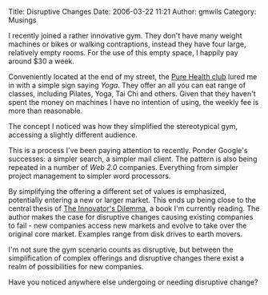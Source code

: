Title: Disruptive Changes
Date: 2006-03-22 11:21
Author: gmwils
Category: Musings

I recently joined a rather innovative gym. They don't have many weight
machines or bikes or walking contraptions, instead they have four large,
relatively empty rooms. For the use of this empty space, I happily pay
around $30 a week.

Conveniently located at the end of my street, the [Pure Health club][]
lured me in with a simple sign saying *Yoga*. They offer an all you can
eat range of classes, including Pilates, Yoga, Tai Chi and others. Given
that they haven't spent the money on machines I have no intention of
using, the weekly fee is more than reasonable.

The concept I noticed was how they simplified the stereotypical gym,
accessing a slightly different audience.

This is a process I've been paying attention to recently. Ponder
Google's successes: a simpler search, a simpler mail client. The pattern
is also being repeated in a number of *Web 2.0* companies. Everything
from simpler project management to simpler word processors.

By simplifying the offering a different set of values is emphasized,
potentially entering a new or larger market. This ends up being close to
the central thesis of [The Innovator's Dilemma][], a book I'm currently
reading. The author makes the case for disruptive changes causing
existing companies to fail - new companies access new markets and evolve
to take over the original core market. Examples range from disk drives
to earth movers.

I'm not sure the gym scenario counts as disruptive, but between the
simplification of complex offerings and disruptive changes there exist a
realm of possibilities for new companies.

Have you noticed anywhere else undergoing or needing disruptive change?

  [Pure Health club]: http://www.purehealthclubs.com.au/
  [The Innovator's Dilemma]: http://www.amazon.com/gp/product/0060521996/ref=ase_pseudofish-20/103-7050426-4979828?s=books&v=glance&n=283155&tagActionCode=pseudofish-20
